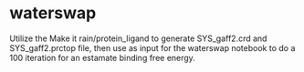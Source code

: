 # waterswap
Utilize the Make it rain/protein_ligand  to generate SYS_gaff2.crd and SYS_gaff2.prctop file, then use as input for the waterswap notebook to do a 100 iteration for an estamate binding free energy.

